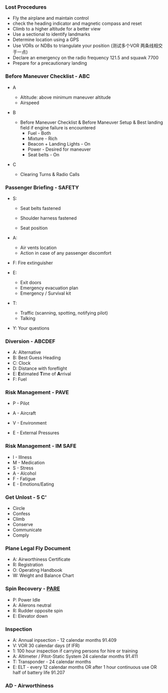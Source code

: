 

### Lost Procedures

* Fly the airplane and maintain control
* check the heading indicator and magnetic compass and reset 
* Climb to a higher altitude for a better view 
* Use a sectional to identify landmarks
* Determine location using a GPS
* Use VORs or NDBs to triangulate your position (测试多个VOR 两条线相交于一点)
* Declare an emergency on the radio frequency 121.5 and squawk 7700
* Prepare for a precautionary landing

### Before Maneuver Checklist - ABC

* A
  * Altitude: above minimum maneuver altitude 
  * Airspeed
  
* B
  * Before Maneuver Checklist & Before Maneuver Setup & Best landing field if engine failure is encountered
    * Fuel - Both
    * Mixture - Rich
    * Beacon + Landing Lights - On
    * Power - Desired for maneuver 
    * Seat belts - On
  
* C
  * Clearing Turns & Radio Calls
  
    

### Passenger  Briefing - **SAFETY**

* S:

  * Seat belts fastened

  * Shoulder harness fastened

  * Seat position

* A:
  * Air vents location
  * Action in case of any passenger discomfort
* F: Fire extinguisher 
* E:
  * Exit doors
  * Emergency evacuation plan
  * Emergency / Survival kit
* T:
  * Traffic (scanning, spotting, notifying pilot)
  * Talking
* Y: Your questions



### Diversion - **ABCDEF**

* A: Alternative
* B: Best Guess Heading
* C: Clock 
* D: Distance with foreflight
* E: **E**stimated **T**ime of **A**rrival
* F: Fuel



### Risk Management - PAVE 

- P - Pilot

- A - Aircraft

- V - Environment

- E - External Pressures

  

### Risk Management - IM SAFE

- I - Illness
- M - Medication
- S - Stress
- A - Alcohol
- F - Fatigue
- E - Emotions/Eating



### Get Unlost - 5 C'

* Circle
* Confess
* Climb
* Conserve
* Communicate
* Comply



### Plane Legal Fly Document

* A: Airworthiness Certificate
* R: Registration
* O: Operating Handbook
* W: Weight and Balance Chart

### Spin Recovery - [PARE](https://www.boldmethod.com/learn-to-fly/maneuvers/the-four-steps-of-spin-recovery-explained-pare-fly-it-safely-to-recovery/)

* P: Power Idle
* A: Ailerons neutral
* R: Rudder opposite spin
* E: Elevator down



### Inspection

* A: Annual inpsection - 12 calendar months 91.409
* V: VOR 30 calendar days (if IFR)
* 1: 100 hour inspection if carrying persons for hire or training
* A: Altimeter / Pitot-Static System 24 calendar months 91.411
* T: Transponder - 24 calendar months
* E: ELT - every 12 calendar months OR after 1 hour continuous use OR half of battery life 91.207



### AD - Airworthiness 



